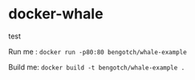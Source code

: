 # docker-whale
test

Run me : `docker run -p80:80 bengotch/whale-example`

Build me: `docker build -t bengotch/whale-example .`
